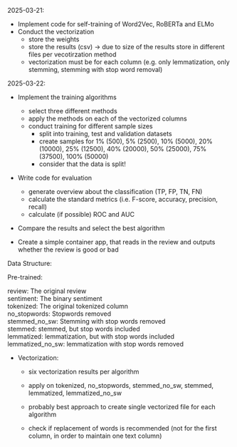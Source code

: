 2025-03-21:  
- Implement code for self-training of Word2Vec, RoBERTa and ELMo
- Conduct the vectorization 
    - store the weights
    - store the results (csv) -> due to size of the results store in different files per vecotirzation method
    - vectorization must be for each column (e.g. only lemmatization, only stemming, stemming with stop word removal)


2025-03-22:
- Implement the training algorithms
    - select three different methods
    - apply the methods on each of the vectorized columns
    - conduct training for different sample sizes
        - split into training, test and validation datasets
        - create samples for 1% (500), 5% (2500), 10% (5000), 20% (10000), 25% (12500), 40% (20000), 50% (25000), 75% (37500), 100% (50000)
        - consider that the data is split!

- Write code for evaluation
    - generate overview about the classification (TP, FP, TN, FN)
    - calculate the standard metrics (i.e. F-score, accuracy, precision, recall)
    - calculate (if possible) ROC and AUC

- Compare the results and select the best algorithm



- Create a simple container app, that reads in the review and outputs whether the review is good or bad



Data Structure:

Pre-trained:  

review:             The original review  
sentiment:          The binary sentiment  
tokenized:          The original tokenized column  
no_stopwords:       Stopwords removed  
stemmed_no_sw:      Stemming with stop words removed  
stemmed:            stemmed, but stop words included  
lemmatized:         lemmatization, but with stop words included  
lemmatized_no_sw:   lemmatization with stop words removed  

- Vectorization:
    - six vectorization results per algorithm
    - apply on tokenized, no_stopwords, stemmed_no_sw, stemmed, lemmatized, lemmatized_no_sw

    - probably best approach to create single vectorized file for each algorithm
    - check if replacement of words is recommended (not for the first column, in order to maintain one text column)
